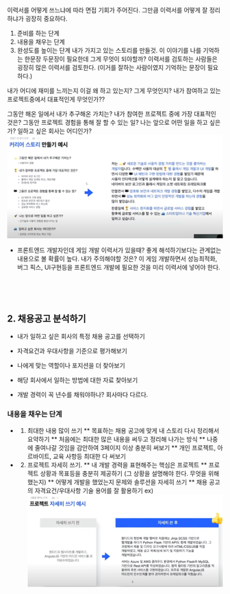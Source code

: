 이력서를 어떻게 쓰느냐에 따라 면접 기회가 주어진다. 그만큼 이력서를 어떻게 잘 정리하냐가 굉장히 중요하다. 
1. 준비를 하는 단계
2. 내용을 채우는 단계
3. 완성도를 높이는 단계
내가 가지고 있는 스토리를 만들것. 이 이야기를 나를 기억하는 한문장 두문장이 필요한데 그게 무엇이 되야할까? 이력서를 검토하는 사람들은 굉장히 많은 이력서를 검토한다. (이거를 잘하는 사람이였지 기억하는 문장이 필요하다.)

내가 어디에 재미를 느끼는지 이걸 왜 하고 있는지? 그게 무엇인지?
내가 참여하고 있는 프로젝트중에서 대표적인게 무엇인가?? 

그동안 해온 일에서 내가 추구해온 가치는?
내가 참여한 프로젝트 중에 가장 대표적인 것은?
그동안 프로젝트 경험을 통해 잘 할 수 있는 일?
나는 앞으로 어떤 일을 하고 싶은가?
일하고 싶은 회사는 어디인가?
![](https://github.com/MinsoftK/TIL/blob/master/MyTextWork/img/resume1.png?raw=true)

* 프론트엔드 개발자인데 게임 개발 이력서가 있을때?
좋게 해석하기보다는 관계없는 내용으로 볼 확률이 높다. 내가 주의해야할 것은? 이 게임 개발하면서 성능최적화, 버그 픽스, UI구현등을 프론트엔드 개발에 필요한 것을 미리 이력서에 넣어야 한다. 


<br/>
<br/>
<br/>


## 2. 채용공고 분석하기
* 내가 일하고 싶은 회사의 특정 채용 공고를 선택하기
* 자격요건과 우대사항을 기준으로 평가해보기
* 나에게 맞는 역할이나 포지션을 더 찾아보기
* 해당 회사에서 일하는 방법에 대한 자료 찾아보기

* 개발 경력이 꼭 년수를 채워야하나? 회사마다 다르다.

### 내용을 채우는 단계
* 1. 최대한 내용 많이 쓰기
** 목표하는 채용 공고에 맞게 내 스토리 다시 정리해서 요약하기
** 처음에는 최대한 많은 내용을 써두고 정리해 나가는 방식
** 나중에 줄여나갈 것임을 감안하여 3페이지 이상 충분히 써보기
** 개인 프로젝트, 아르바이트, 교육 사항등 최대한 다 써보기

* 2. 프로젝트 자세히 쓰기.
** 내 개발 경력을 표현해주는 핵심은 프로젝트
** 프로젝트 상황과 목표등을 충분히 제공하기 (그 상황을 설명해야 한다. 무엇을 위해 했는지)
** 어떻게 개발을 했었는지 문제와 솔루션을 자세히 쓰기
** 채용 공고의 자격요건/우대사항 기술 용어를 잘 활용하기
ex)
![](https://github.com/MinsoftK/TIL/blob/master/MyTextWork/img/resume2.png?raw=true)
